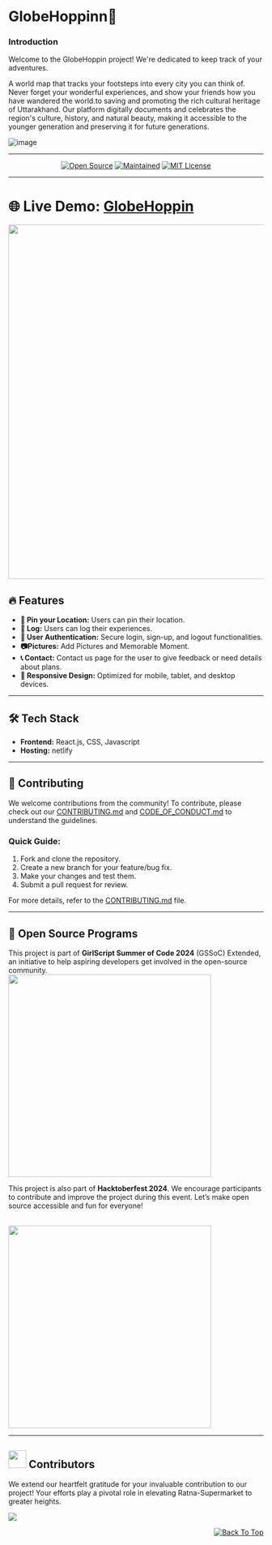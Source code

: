 # GlobeHoppinn🌟


### Introduction

Welcome to the GlobeHoppin project! We're dedicated to keep track of your adventures.

A world map that tracks your footsteps into every city you can think of. Never forget your wonderful experiences, and show your friends how you have wandered the world.to saving and promoting the rich cultural heritage of Uttarakhand. Our platform digitally documents and celebrates the region's culture, history, and natural beauty, making it accessible to the younger generation and preserving it for future generations.

![image](https://github.com/user-attachments/assets/c4a7aecd-0fc1-400e-a68d-916403e384d9)


---
<p align="center">
    <a href="https://github.com/GlobeHoppin/GlobeHoppin"><img src="https://badges.frapsoft.com/os/v1/open-source.svg?v=103" alt="Open Source"></a>
    <a href="https://github.com/GlobeHoppin/GlobeHoppin"><img src="https://img.shields.io/badge/Maintained%3F-yes-brightgreen.svg?v=103" alt="Maintained"></a>
    <a href="https://github.com/GlobeHoppin/GlobeHoppin"><img src="https://img.shields.io/badge/MIT-Licence-blue.svg?v=103" alt="MIT License"></a>  
   
</p>

---


# 🌐 **Live Demo:** [GlobeHoppin](https://globehoppin.netlify.app/)

</center>
<p align="center"> 
  <img src="https://user-images.githubusercontent.com/74038190/212284100-561aa473-3905-4a80-b561-0d28506553ee.gif" width="700">

## 🔥 Features

- **📌 Pin your Location:** Users can pin their location.
- **💬 Log:** Users can log their experiences.
- **🔑 User Authentication:** Secure login, sign-up, and logout functionalities.
- **📷Pictures:** Add Pictures and Memorable Moment.
- **📞 Contact:** Contact us page for the user to give feedback or need details about plans.
- **📱 Responsive Design:** Optimized for mobile, tablet, and desktop devices.

---

## 🛠️ Tech Stack

- **Frontend:** React.js, CSS, Javascript
- **Hosting:** netlify

---



## 📜 Contributing

We welcome contributions from the community! To contribute, please check out our [CONTRIBUTING.md](./CONTRIBUTING.md) and [CODE_OF_CONDUCT.md](./CODE_OF_CONDUCT.md) to understand the guidelines.

### Quick Guide:

1. Fork and clone the repository.
2. Create a new branch for your feature/bug fix.
3. Make your changes and test them.
4. Submit a pull request for review.

For more details, refer to the [CONTRIBUTING.md](./CONTRIBUTING.md) file.

---

## 🤝 Open Source Programs

This project is part of **GirlScript Summer of Code 2024** (GSSoC) Extended, an initiative to help aspiring developers get involved in the open-source community.
<br>
<img src="https://github.com/user-attachments/assets/f7abbbe7-1950-4bf9-8456-c812ca630acf" style="width:400px">

This project is also part of **Hacktoberfest 2024**. We encourage participants to contribute and improve the project during this event. Let’s make open source accessible and fun for everyone!

<br>
<img src="https://hacktoberfest.com/_next/static/media/logo-hacktoberfest-11--green.dd2bc4ca.svg" style="width:400px">

---


<div><h2><img src="https://raw.githubusercontent.com/Tarikul-Islam-Anik/Animated-Fluent-Emojis/master/Emojis/Smilies/Red%20Heart.png" width="35" height="35"> Contributors</h2></div>

We extend our heartfelt gratitude for your invaluable contribution to our project! Your efforts play a pivotal role in elevating Ratna-Supermarket to greater heights.

<a href="https://github.com/GlobeHoppin/GlobeHoppin/graphs/contributors"> <img align="center" src="https://contrib.rocks/image?max=100&repo=GlobeHoppin/GlobeHoppin"/> </a>

<p align="right"><a href="#top"><img src="https://img.shields.io/badge/Move%20to%20top-Blue?style=plastic" alt="Back To Top"></a></p>
